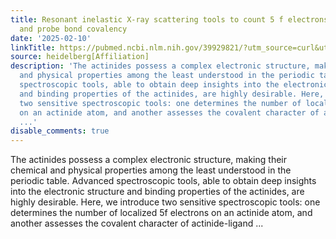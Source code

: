 ```yaml
---
title: Resonant inelastic X-ray scattering tools to count 5 f electrons of actinides
  and probe bond covalency
date: '2025-02-10'
linkTitle: https://pubmed.ncbi.nlm.nih.gov/39929821/?utm_source=curl&utm_medium=rss&utm_campaign=pubmed-2&utm_content=1FakS-2QOkCT8HsMOQP1bCRQ4YzyumYOmxmF0moLsQ3dFB1E9V&fc=20220326224207&ff=20250211171020&v=2.18.0.post9+e462414
source: heidelberg[Affiliation]
description: 'The actinides possess a complex electronic structure, making their chemical
  and physical properties among the least understood in the periodic table. Advanced
  spectroscopic tools, able to obtain deep insights into the electronic structure
  and binding properties of the actinides, are highly desirable. Here, we introduce
  two sensitive spectroscopic tools: one determines the number of localized 5f electrons
  on an actinide atom, and another assesses the covalent character of actinide-ligand
  ...'
disable_comments: true
---
```

The actinides possess a complex electronic structure, making their chemical and physical properties among the least understood in the periodic table. Advanced spectroscopic tools, able to obtain deep insights into the electronic structure and binding properties of the actinides, are highly desirable. Here, we introduce two sensitive spectroscopic tools: one determines the number of localized 5f electrons on an actinide atom, and another assesses the covalent character of actinide-ligand ...